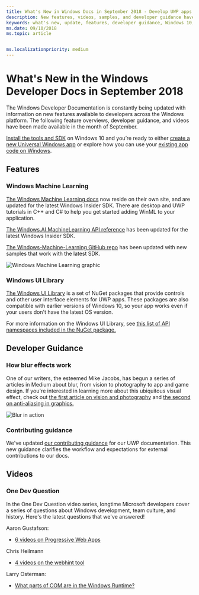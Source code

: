 ```yaml
---
title: What's New in Windows Docs in September 2018 - Develop UWP apps
description: New features, videos, samples, and developer guidance have been added to the Windows 10 developer documentation for September 2018.
keywords: what's new, update, features, developer guidance, Windows 10, september
ms.date: 09/10/2018
ms.topic: article


ms.localizationpriority: medium
---
```

# What's New in the Windows Developer Docs in September 2018

The Windows Developer Documentation is constantly being updated with information on new features available to developers across the Windows platform. The following feature overviews, developer guidance, and videos have been made available in the month of September.

[Install the tools and SDK](http://go.microsoft.com/fwlink/?LinkId=821431) on Windows 10 and you’re ready to either [create a new Universal Windows app](../get-started/create-uwp-apps.md) or explore how you can use your [existing app code on Windows](../porting/index.md).

## Features

### Windows Machine Learning

[The Windows Machine Learning docs](https://docs.microsoft.com/windows/ai/) now reside on their own site, and are updated for the latest Windows Insider SDK. There are desktop and UWP tutorials in C++ and C# to help you get started adding WinML to your application.

[The Windows.AI.MachineLearning API reference](https://docs.microsoft.com/uwp/api/windows.ai.machinelearning) has been updated for the latest Windows Insider SDK.

[The Windows-Machine-Learning GitHub repo](https://github.com/Microsoft/Windows-Machine-Learning) has been updated with new samples that work with the latest SDK.

![Windows Machine Learning graphic](images/winml-graphic.png)

### Windows UI Library

[The Windows UI Library](https://aka.ms/winui-docs) is a set of NuGet packages that provide controls and other user interface elements for UWP apps. These packages are also compatible with earlier versions of Windows 10, so your app works even if your users don't have the latest OS version.

For more information on the Windows UI Library, see [this list of API namespaces included in the NuGet package.](https://docs.microsoft.com/uwp/api/overview/winui/)

## Developer Guidance

### How blur effects work

One of our writers, the esteemed Mike Jacobs, has begun a series of articles in Medium about blur, from vision to photography to app and game design. If you're interested in learning more about this ubiquitous visual effect, check out [the first article on vision and photography](https://medium.com/microsoft-design/science-in-the-system-how-blur-effects-work-8b0590996e09) and [the second on anti-aliasing in graphics.](https://medium.com/microsoft-design/science-in-the-system-how-blur-effects-work-part-2-c5589a738515)

![Blur in action](images/blur-example.jpg)

### Contributing guidance

We've updated [our contributing guidance](https://github.com/MicrosoftDocs/windows-uwp/blob/docs/CONTRIBUTING.md) for our UWP documentation. This new guidance clarifies the workflow and expectations for external contributions to our docs.

## Videos

### One Dev Question

In the One Dev Question video series, longtime Microsoft developers cover a series of questions about Windows development, team culture, and history. Here's the latest questions that we've answered!

Aaron Gustafson:

* [6 videos on Progressive Web Apps](https://www.youtube.com/playlist?list=PLWs4_NfqMtoyPHoI-CIB71mEq-om6m35I)

Chris Heilmann

* [4 videos on the webhint tool](https://www.youtube.com/watch?v=eXfmxmiA00Y&list=PLWs4_NfqMtow00LM-vgyECAlMDxx84Q2v)

Larry Osterman:

* [What parts of COM are in the Windows Runtime?](https://youtu.be/_nsMjHqRn1w)